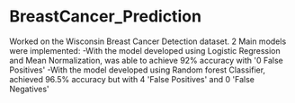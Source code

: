 # BreastCancer_Prediction
Worked on the Wisconsin Breast Cancer Detection dataset.
2 Main models were implemented:
-With the model developed using Logistic Regression and Mean Normalization, was able to achieve 92% accuracy with '0 False Positives' 
-With the model developed using Random forest Classifier, achieved 96.5% accuracy but with 4 'False Positives' and 0 'False Negatives'
